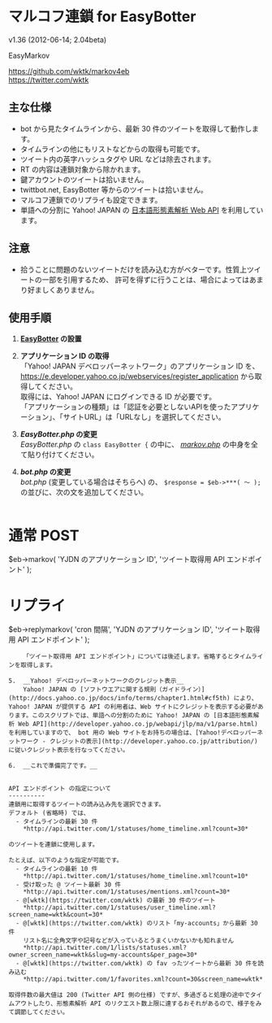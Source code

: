 マルコフ連鎖 for EasyBotter
==========
v1.36 (2012-06-14; 2.04beta)  
  
EasyMarkov  

https://github.com/wktk/markov4eb  
https://twitter.com/wktk


主な仕様
----------
- bot から見たタイムラインから、最新 30 件のツイートを取得して動作します。
- タイムラインの他にもリストなどからの取得も可能です。
- ツイート内の英字ハッシュタグや URL などは除去されます。
- RT の内容は連鎖対象から除かれます。
- 鍵アカウントのツイートは拾いません。
- twittbot.net, EasyBotter 等からのツイートは拾いません。
- マルコフ連鎖でのリプライも設定できます。
- 単語への分割に Yahoo! JAPAN の [日本語形態素解析 Web API](http://developer.yahoo.co.jp/webapi/jlp/ma/v1/parse.html) を利用しています。


注意
----------
- 拾うことに問題のないツイートだけを読み込む方がベターです。性質上ツイートの一部を引用するため、
  許可を得ずに行うことは、場合によってはあまり好ましくありません。


使用手順
----------
1.  __[EasyBotter](http://pha22.net/twitterbot/) の設置__

2.  __アプリケーション ID の取得__  
    「Yahoo! JAPAN デベロッパーネットワーク」のアプリケーション ID を、 <https://e.developer.yahoo.co.jp/webservices/register_application> から取得してください。  
    取得には、Yahoo! JAPAN にログインできる ID が必要です。  
    「アプリケーションの種類」は「認証を必要としないAPIを使ったアプリケーション」、「サイトURL」は「URLなし」を選択してください。

3.  __*EasyBotter.php* の変更__  
    *EasyBotter.php* の `class EasyBotter {` の中に、 [*markov.php*](https://raw.github.com/wktk/markov4eb/master/markov.php) の中身を全て貼り付けてください。

4.  __*bot.php* の変更__  
    *bot.php* (変更している場合はそちらへ) の、 ` $response = $eb->***( ～ ); ` の並びに、次の文を追加してください。
    ```perl
# 通常 POST
$eb->markov( 'YJDN のアプリケーション ID', 'ツイート取得用 API エンドポイント' );
# リプライ
$eb->replymarkov( 'cron 間隔', 'YJDN のアプリケーション ID', 'ツイート取得用 API エンドポイント' );
```
    「ツイート取得用 API エンドポイント」については後述します。省略するとタイムラインを取得します。

5.  __Yahoo! デベロッパーネットワークのクレジット表示__  
    Yahoo! JAPAN の [ソフトウエアに関する規則（ガイドライン）](http://docs.yahoo.co.jp/docs/info/terms/chapter1.html#cf5th) により、Yahoo! JAPAN が提供する API の利用者は、Web サイトにクレジットを表示する必要があります。このスクリプトでは、単語への分割のために Yahoo! JAPAN の [日本語形態素解析 Web API](http://developer.yahoo.co.jp/webapi/jlp/ma/v1/parse.html) を利用していますので、 bot 用の Web サイトをお持ちの場合は、[Yahoo!デベロッパーネットワーク - クレジットの表示](http://developer.yahoo.co.jp/attribution/)  に従いクレジット表示を行なってください。

6.  __これで準備完了です。__


API エンドポイント の指定について
----------
連鎖用に取得するツイートの読み込み先を選択できます。  
デフォルト (省略時) では、
  - タイムラインの最新 30 件  
    *http://api.twitter.com/1/statuses/home_timeline.xml?count=30*

のツイートを連鎖に使用します。  

たとえば、以下のような指定が可能です。
  - タイムラインの最新 10 件  
    *http://api.twitter.com/1/statuses/home_timeline.xml?count=10*
  - 受け取った @ ツイート最新 30 件  
    *http://api.twitter.com/1/statuses/mentions.xml?count=30*
  - @[wktk](https://twitter.com/wktk) の最新 30 件のツイート  
    *http://api.twitter.com/1/statuses/user_timeline.xml?screen_name=wktk&count=30*
  - @[wktk](https://twitter.com/wktk) のリスト「my-accounts」から最新 30 件  
    リスト名に全角文字や記号などが入っているとうまくいかないかも知れません  
    *http://api.twitter.com/1/lists/statuses.xml?owner_screen_name=wktk&slug=my-accounts&per_page=30*
  - @[wktk](https://twitter.com/wktk) の fav ったツイートから最新 30 件を読み込む  
    *http://api.twitter.com/1/favorites.xml?count=30&screen_name=wktk*

取得件数の最大値は 200 (Twitter API 側の仕様) ですが、多過ぎると処理の途中でタイムアウトしたり、形態素解析 API のリクエスト数上限に達するおそれがあるので、様子をみて調節してください。